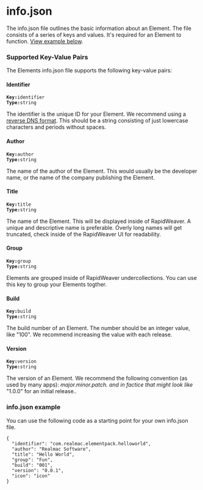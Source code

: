 # info.json

The info.json file outlines the basic information about an Element. The file consists of a series of keys and values. It's required for an Element to function. [View example below](info.json.md#info.json-example).

### Supported Key-Value Pairs <a href="#key-value-pairs-explained" id="key-value-pairs-explained"></a>

The Elements info.json file supports the following key-value pairs:

#### Identifier

**`Key:`**`identifier` \
**`Type:`**`string`

The identifier is the unique ID for your Element. We recommend using a [reverse DNS format](https://developer.apple.com/library/archive/documentation/FileManagement/Conceptual/understanding\_utis/understand\_utis\_conc/understand\_utis\_conc.html). This should be a string consisting of just lowercase characters and periods without spaces.

#### Author

**`Key:`**`author`\
**`Type:`**`string`

The name of the author of the Element. This would usually be the developer name, or the name of the company publishing the Element.

#### Title

**`Key:`**`title`\
**`Type:`**`string`

The name of the Element. This will be displayed inside of RapidWeaver. A unique and descriptive name is preferable. Overly long names will get truncated, check inside of the RapidWeaver UI for readability.

#### Group

**`Key:`**`group`\
**`Type:`**`string`

Elements are grouped inside of RapidWeaver undercollections. You can use this key to group your Elements togther.

#### Build

**`Key:`**`build`\
**`Type:`**`string`

The build number of an Element. The number should be an integer value, like "100". We recommend increasing the value with each release.

#### Version

**`Key:`**`version`\
**`Type:`**`string`

The version of an Element. We recommend the following convention (as used by many apps): _major.minor.patch. and in factice that might look like_ "1.0.0" for an initial release..



### info.json example

You can use the following code as a starting point for your own info.json file.

```
{
  "identifier": "com.realmac.elementpack.helloworld",
  "author": "Realmac Software",
  "title": "Hello World",
  "group": "Fun",
  "build": "001",
  "version": "0.0.1",
  "icon": "icon"
}
```


